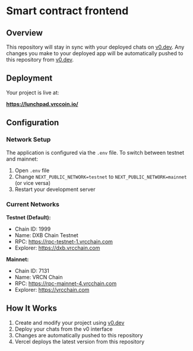 # Smart contract frontend

## Overview

This repository will stay in sync with your deployed chats on [v0.dev](https://v0.dev).
Any changes you make to your deployed app will be automatically pushed to this repository from [v0.dev](https://v0.dev).

## Deployment

Your project is live at:

**https://lunchpad.vrccoin.io/**

## Configuration

### Network Setup

The application is configured via the `.env` file. To switch between testnet and mainnet:

1. Open `.env` file
2. Change `NEXT_PUBLIC_NETWORK=testnet` to `NEXT_PUBLIC_NETWORK=mainnet` (or vice versa)
3. Restart your development server

### Current Networks

**Testnet (Default):**
- Chain ID: 1999
- Name: DXB Chain Testnet
- RPC: https://rpc-testnet-1.vrcchain.com
- Explorer: https://dxb.vrcchain.com

**Mainnet:**
- Chain ID: 7131
- Name: VRCN Chain
- RPC: https://rpc-mainnet-4.vrcchain.com
- Explorer: https://vrcchain.com

## How It Works

1. Create and modify your project using [v0.dev](https://v0.dev)
2. Deploy your chats from the v0 interface
3. Changes are automatically pushed to this repository
4. Vercel deploys the latest version from this repository
